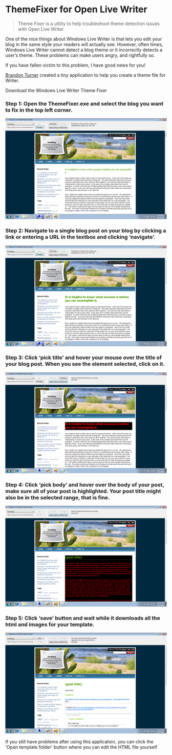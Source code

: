 # ThemeFixer for Open Live Writer
> Theme Fixer is a utility to help troubleshoot theme detection issues with Open Live Writer

One of the nice things about Windows Live Writer is that lets you edit your blog in the same style your readers will actually see.  However, often times, Windows Live Writer cannot detect a blog theme or it incorrectly detects a user’s theme.  These problems can make users angry, and rightfully so.

If you have fallen victim to this problem, I have good news for you!

[Brandon Turner](https://blogs.msdn.microsoft.com/brandonturner/2009/08/16/broken-theme-in-windows-live-writer-you-can-fix-it/) created a tiny application to help you create a theme file for Writer. 

Download the Windows Live Writer Theme Fixer

### Step 1: Open the ThemeFixer.exe and select the blog you want to fix in the top left corner. 

![](images/ss1_2.png)


### Step 2: Navigate to a single blog post on your blog by clicking a link or entering a URL in the textbox and clicking ‘navigate’.

![](images/ss2_2.png)

### Step 3: Click ‘pick title’ and hover your mouse over the title of your blog post.  When you see the element selected, click on it.


![](images/ss3_2.png)


### Step 4: Click ‘pick body’ and hover over the body of your post, make sure all of your post is highlighted.  Your post title might also be in the selected range, that is fine.


![](images/ss4_2.png)


### Step 5: Click ‘save’ button and wait while it downloads all the html and images for your template.

![](images/ss5_2.png)


If you still have problems after using this application, you can click the ‘Open template folder’ button where you can edit the HTML file yourself
